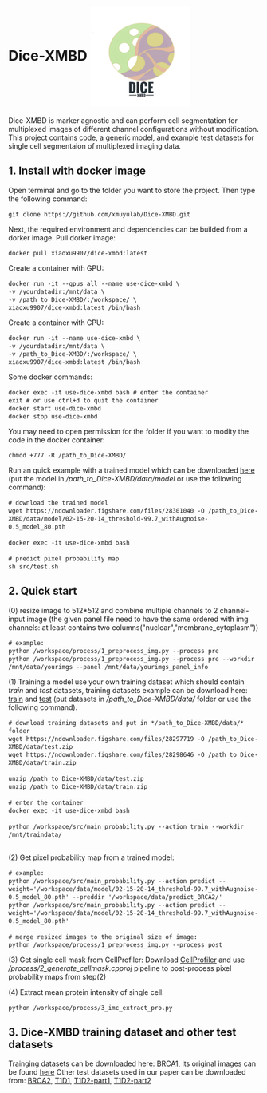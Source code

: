 # Dice-XMBD <img src="https://raw.githubusercontent.com/xmuyulab/Dice-XMBD/main/figure/Dice-XMBD.jpeg" width = "200" height = "200" align=center />
Dice-XMBD is marker agnostic and can perform cell segmentation for multiplexed images of different channel configurations without modification. This project contains code, a generic model, and example test datasets for single cell segmentaion of multiplexed imaging data. 

## 1. Install with docker image
Open terminal and go to the folder you want to store the project. Then type the following command:
```
git clone https://github.com/xmuyulab/Dice-XMBD.git
```

Next, the required environment and dependencies can be builded from a dorker image.
Pull dorker image:
```
docker pull xiaoxu9907/dice-xmbd:latest
```


Create a container with GPU:
```
docker run -it --gpus all --name use-dice-xmbd \
-v /yourdatadir:/mnt/data \
-v /path_to_Dice-XMBD/:/workspace/ \
xiaoxu9907/dice-xmbd:latest /bin/bash
```


Create a container with CPU:
```
docker run -it --name use-dice-xmbd \
-v /yourdatadir:/mnt/data \
-v /path_to_Dice-XMBD/:/workspace/ \
xiaoxu9907/dice-xmbd:latest /bin/bash
```

Some docker commands:
```
docker exec -it use-dice-xmbd bash # enter the container
exit # or use ctrl+d to quit the container
docker start use-dice-xmbd
docker stop use-dice-xmbd
```

You may need to open permission for the folder if you want to modity the code in the docker container:
```
chmod +777 -R /path_to_Dice-XMBD/
```

Run an quick example with a trained model which can be downloaded [here](https://figshare.com/account/projects/115347/articles/14731563) (put the model in */path_to_Dice-XMBD/data/model* or use the following command):
```
# download the trained model
wget https://ndownloader.figshare.com/files/28301040 -O /path_to_Dice-XMBD/data/model/02-15-20-14_threshold-99.7_withAugnoise-0.5_model_80.pth

docker exec -it use-dice-xmbd bash

# predict pixel probability map
sh src/test.sh
```

## 2. Quick start
(0) resize image to 512*512 and combine multiple channels to 2 channel-input image (the given panel file need to have the same ordered with img channels: at least contains two columns("nuclear","membrane_cytoplasm"))
```
# example: 
python /workspace/process/1_preprocess_img.py --process pre
python /workspace/process/1_preprocess_img.py --process pre --workdir /mnt/data/yourimgs --panel /mnt/data/yourimgs_panel_info
```

(1) Training a model use your own training dataset which should contain *train* and *test* datasets, training datasets example can be download here: [train](https://figshare.com/account/projects/115347/articles/14730573) and [test](https://figshare.com/account/projects/115347/articles/14730480) (put datasets in */path_to_Dice-XMBD/data/* folder or use the following command).
```
# download training datasets and put in */path_to_Dice-XMBD/data/* folder
wget https://ndownloader.figshare.com/files/28297719 -O /path_to_Dice-XMBD/data/test.zip
wget https://ndownloader.figshare.com/files/28298646 -O /path_to_Dice-XMBD/data/train.zip

unzip /path_to_Dice-XMBD/data/test.zip
unzip /path_to_Dice-XMBD/data/train.zip

# enter the container
docker exec -it use-dice-xmbd bash

python /workspace/src/main_probability.py --action train --workdir /mnt/traindata/
 
```

(2) Get pixel probability map from a trained model:
```
# example: 
python /workspace/src/main_probability.py --action predict --weight='/workspace/data/model/02-15-20-14_threshold-99.7_withAugnoise-0.5_model_80.pth' --preddir '/workspace/data/predict_BRCA2/'
python /workspace/src/main_probability.py --action predict --weight='/workspace/data/model/02-15-20-14_threshold-99.7_withAugnoise-0.5_model_80.pth'

# merge resized images to the original size of image:
python /workspace/process/1_preprocess_img.py --process post
```

(3) Get single cell mask from CellProfiler:
Download [CellProfiler](https://cellprofiler.org/previous-releases) and use */process/2_generate_cellmask.cpproj* pipeline to post-process pixel probability maps from step(2)

(4) Extract mean protein intensity of single cell:
```
python /workspace/process/3_imc_extract_pro.py 
```


## 3. Dice-XMBD training dataset and other test datasets
Trainging datasets can be downloaded here: [BRCA1](https://figshare.com/account/home#/projects/115347), its original images can be found [here](https://idr.openmicroscopy.org/search/?query=Name:idr0076-ali-metabric/experimentA)
Other test datasets used in our paper can be downloaded from: [BRCA2](https://zenodo.org/record/3518284#.YLnmlS8RquU), [T1D1](https://data.mendeley.com/datasets/cydmwsfztj/1), [T1D2-part1](https://data.mendeley.com/datasets/9b262xmtm9/1), [T1D2-part2](https://data.mendeley.com/datasets/xbxnfg2zfs/1)

